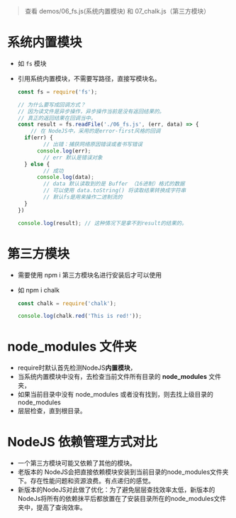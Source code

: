 > 查看 demos/06_fs.js(系统内置模块) 和 07_chalk.js（第三方模块）

# 系统内置模块

- 如 `fs` 模块

- 引用系统内置模块，不需要写路径，直接写模块名。

  ```js
  const fs = require('fs');
  
  // 为什么要写成回调方式？
  // 因为读文件是异步操作，异步操作当前是没有返回结果的。
  // 真正的返回结果在回调当中。
  const result = fs.readFile('./06_fs.js', (err, data) => {
      // 在 NodeJS中，采用的是error-first风格的回调
  	if(err) {
          // 出错：捕获网络原因错误或者书写错误
  		console.log(err);
          // err 默认是错误对象
  	} else {
          // 成功
  		console.log(data);
          // data 默认读取到的是 Buffer （16进制）格式的数据
          // 可以使用 data.toString() 将读取结果转换成字符串
          // 默认fs是用来操作二进制流的
  	}
  })
  
  console.log(result); // 这种情况下是拿不到result的结果的。
  ```
  
  

# 第三方模块

- 需要使用 npm i 第三方模块名进行安装后才可以使用

- 如 npm i chalk 

  ```js
  const chalk = require('chalk');
  
  console.log(chalk.red('This is red!'));
  ```

  

# node_modules 文件夹

- require时默认首先检测NodeJS**内置模块**，
- 当系统内置模块中没有，去检查当前文件所有目录的 **node_modules** 文件夹，
- 如果当前目录中没有 node_modules 或者没有找到，则去找上级目录的 node_modules
- 层层检查，直到根目录。

# NodeJS 依赖管理方式对比

- 一个第三方模块可能又依赖了其他的模块。
- 老版本的 NodeJS会把直接依赖模块安装到当前目录的node_modules文件夹下。存在性能问题和资源浪费。有点递归的感觉。
- 新版本的NodeJS对此做了优化：为了避免层层查找效率太低，新版本的NodeJs将所有的依赖抹平后都放置在了安装目录所在的node_modules文件夹中，提高了查询效率。